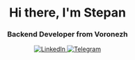 <div id="header" align="center">
  <h1>Hi there, I'm Stepan</h1>
  <h3>Backend Developer from Voronezh</h3>
</div>

<div id="socials" align="center">
  <a href="https://novgorod.hh.ru/applicant/resumes/view?resume=7f3b5ac0ff0dc6ce600039ed1f784b5458644d">
    <img src="https://img.shields.io/nadge/LinkedIn-blue?style=for-the-badge&logo=linkedin&logoColor=white" alt="LinkedIn"/>
  </a>
  <a href="https://t.me/stepan41k">
    <img src="https://img.shields.io/badge/Messenger-00B2FF?style=for-the-badge&logo=Telegram&logoColor=white" alt="Telegram"/>
  </a>
</div>
